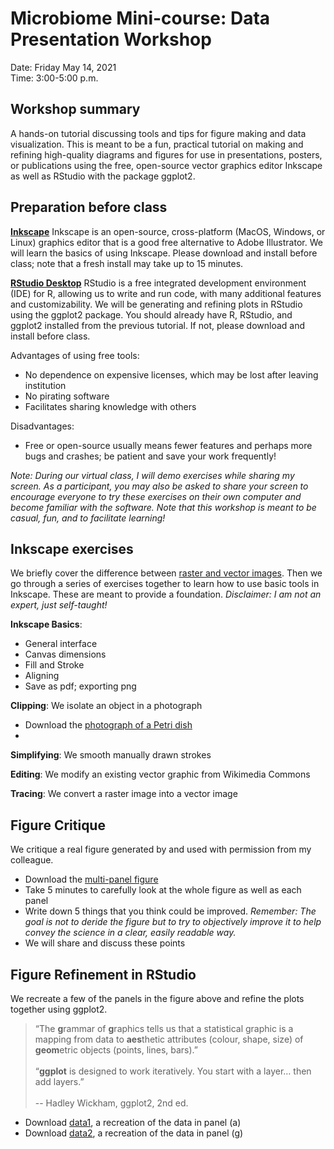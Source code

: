# Microbiome Mini-course: Data Presentation Workshop

Date: Friday May 14, 2021 <br>
Time:  3:00-5:00 p.m. <br>


## Workshop summary

A hands-on tutorial discussing tools and tips for figure making and data visualization. This is meant to be a fun, practical tutorial on making and refining high-quality diagrams and figures for use in presentations, posters, or publications using the free, open-source vector graphics editor Inkscape as well as RStudio with the package ggplot2.


## Preparation before class

[**Inkscape**](https://inkscape.org)
Inkscape is an open-source, cross-platform (MacOS, Windows, or Linux) graphics editor that is a good free alternative to Adobe Illustrator. We will learn the basics of using Inkscape. Please download and install before class; note that a fresh install may take up to 15 minutes. 

[**RStudio Desktop**](https://www.rstudio.com)
RStudio is a free integrated development environment (IDE) for R, allowing us to write and run code, with many additional features and customizability. We will be generating and refining plots in RStudio using the ggplot2 package. You should already have R, RStudio, and ggplot2 installed from the previous tutorial. If not, please download and install before class. 

Advantages of using free tools:
- No dependence on expensive licenses, which may be lost after leaving institution
- No pirating software
- Facilitates sharing knowledge with others 

Disadvantages:
- Free or open-source usually means fewer features and perhaps more bugs and crashes; be patient and save your work frequently!

*Note: During our virtual class, I will demo exercises while sharing my screen. As a participant, you may also be asked to share your screen to encourage everyone to try these exercises on their own computer and become familiar with the software. Note that this workshop is meant to be casual, fun, and to facilitate learning!*

## Inkscape exercises

We briefly cover the difference between [raster and vector images](). Then we go through a series of exercises together to learn how to use basic tools in Inkscape. These are meant to provide a foundation. *Disclaimer: I am not an expert, just self-taught!*

**Inkscape Basics**: 
  - General interface
  - Canvas dimensions
  - Fill and Stroke
  - Aligning
  - Save as pdf; exporting png
  
**Clipping**: We isolate an object in a photograph
- Download the [photograph of a Petri dish]()
- 

**Simplifying**: We smooth manually drawn strokes 

**Editing**: We modify an existing vector graphic from Wikimedia Commons

**Tracing**: We convert a raster image into a vector image


## Figure Critique 

We critique a real figure generated by and used with permission from my colleague. 
- Download the [multi-panel figure]()
- Take 5 minutes to carefully look at the whole figure as well as each panel
- Write down 5 things that you think could be improved. *Remember: The goal is not to deride the figure but to try to objectively improve it to help convey the science in a clear, easily readable way.*
- We will share and discuss these points

## Figure Refinement in RStudio

We recreate a few of the panels in the figure above and refine the plots together using ggplot2.

>“The **g**rammar of **g**raphics tells us that a statistical graphic is a mapping from data to **aes**thetic attributes (colour, shape, size) of **geom**etric objects (points, lines, bars).” <br><br>
>“**ggplot** is designed to work iteratively. You start with a layer… then add layers.” <br><br>
-- Hadley Wickham, ggplot2, 2nd ed. 

- Download [data1](), a recreation of the data in panel (a)
- Download [data2](), a recreation of the data in panel (g)
